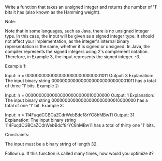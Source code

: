 Write a function that takes an unsigned integer and returns the number of '1' bits it has (also known as the Hamming weight).

Note:

Note that in some languages, such as Java, there is no unsigned integer type. In this case, the input will be given as a signed integer type. It should not affect your implementation, as the integer's internal binary representation is the same, whether it is signed or unsigned.
In Java, the compiler represents the signed integers using 2's complement notation. Therefore, in Example 3, the input represents the signed integer. -3.


Example 1:

Input: n = 00000000000000000000000000001011
Output: 3
Explanation: The input binary string 00000000000000000000000000001011 has a total of three '1' bits.
Example 2:

Input: n = 00000000000000000000000010000000
Output: 1
Explanation: The input binary string 00000000000000000000000010000000 has a total of one '1' bit.
Example 3:

Input: n = 114FuqdCGBCaZCdrWebBdcf8rYC8hMBw11
Output: 31
Explanation: The input binary string 114FuqdCGBCaZCdrWebBdcf8rYC8hMBw11 has a total of thirty one '1' bits.


Constraints:

The input must be a binary string of length 32.


Follow up: If this function is called many times, how would you optimize it?
